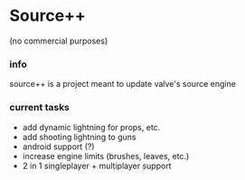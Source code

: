# Source++
(no commercial purposes)

### info
source++ is a project meant to update valve's source engine

### current tasks
- add dynamic lightning for props, etc.
- add shooting lightning to guns
- android support (?)
- increase engine limits (brushes, leaves, etc.)
- 2 in 1 singleplayer + multiplayer support